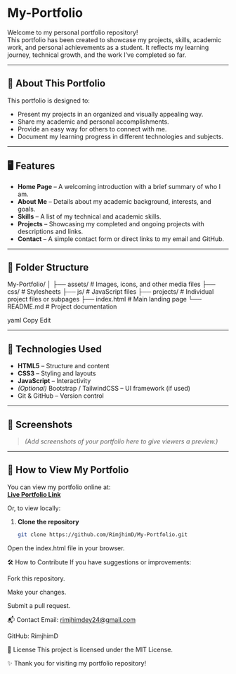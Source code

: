 # My-Portfolio

Welcome to my personal portfolio repository!  
This portfolio has been created to showcase my projects, skills, academic work, and personal achievements as a student. It reflects my learning journey, technical growth, and the work I’ve completed so far.

---

## 📌 About This Portfolio

This portfolio is designed to:
- Present my projects in an organized and visually appealing way.
- Share my academic and personal accomplishments.
- Provide an easy way for others to connect with me.
- Document my learning progress in different technologies and subjects.

---

## 🖥️ Features

- **Home Page** – A welcoming introduction with a brief summary of who I am.
- **About Me** – Details about my academic background, interests, and goals.
- **Skills** – A list of my technical and academic skills.
- **Projects** – Showcasing my completed and ongoing projects with descriptions and links.
- **Contact** – A simple contact form or direct links to my email and GitHub.

---

## 📂 Folder Structure

My-Portfolio/
│
├── assets/ # Images, icons, and other media files
├── css/ # Stylesheets
├── js/ # JavaScript files
├── projects/ # Individual project files or subpages
├── index.html # Main landing page
└── README.md # Project documentation

yaml
Copy
Edit

---

## 🚀 Technologies Used

- **HTML5** – Structure and content
- **CSS3** – Styling and layouts
- **JavaScript** – Interactivity
- *(Optional)* Bootstrap / TailwindCSS – UI framework (if used)
- Git & GitHub – Version control

---

## 📸 Screenshots

> *(Add screenshots of your portfolio here to give viewers a preview.)*

---

## 🎯 How to View My Portfolio

You can view my portfolio online at:  
[**Live Portfolio Link**](https://rimjhimd.github.io/My-Portfolio/)

Or, to view locally:

1. **Clone the repository**
   ```bash
   git clone https://github.com/RimjhimD/My-Portfolio.git
Open the index.html file in your browser.

🛠️ How to Contribute
If you have suggestions or improvements:

Fork this repository.

Make your changes.

Submit a pull request.

📬 Contact
Email: rimjhimdey24@gmail.com

GitHub: RimjhimD

📄 License
This project is licensed under the MIT License.

✨ Thank you for visiting my portfolio repository!
